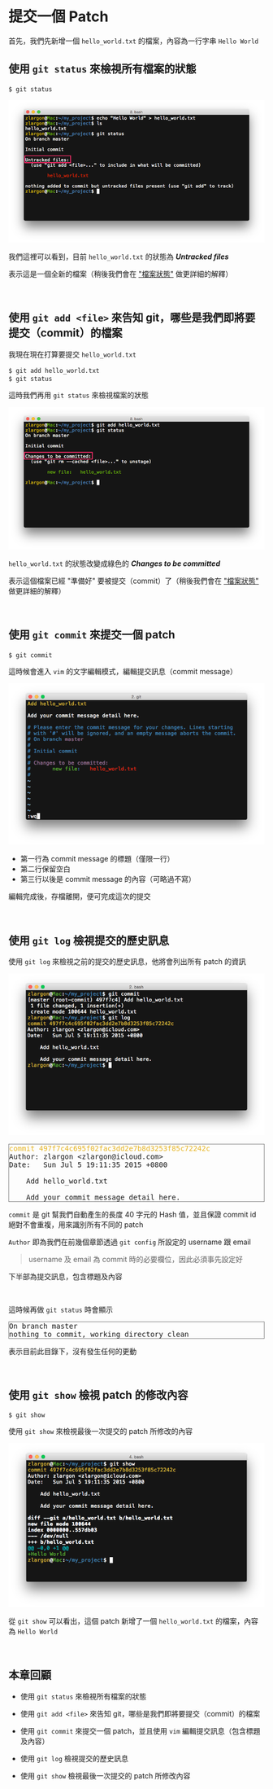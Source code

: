 # 提交一個 Patch

首先，我們先新增一個 `hello_world.txt` 的檔案，內容為一行字串 `Hello World`

## 使用 `git status` 來檢視所有檔案的狀態

```
$ git status
```

![Untracked files](commit_a_patch/git_status_untracked_files.png)

我們這裡可以看到，目前 `hello_world.txt` 的狀態為 ___Untracked files___

表示這是一個全新的檔案（稍後我們會在 ["檔案狀態"](../file/file_status.md) 做更詳細的解釋）

<br>

## 使用 `git add <file>` 來告知 git，哪些是我們即將要提交（commit）的檔案

我現在現在打算要提交 `hello_world.txt`

```
$ git add hello_world.txt
$ git status
```

這時我們再用 `git status` 來檢視檔案的狀態

![Changes to be committed](commit_a_patch/git_status_changes_to_be_committed.png)

`hello_world.txt` 的狀態改變成綠色的 ___Changes to be committed___

表示這個檔案已經 "準備好" 要被提交（commit）了（稍後我們會在 ["檔案狀態"](../file/file_status.md) 做更詳細的解釋）

<br>

## 使用 `git commit` 來提交一個 patch

```
$ git commit
```

這時候會進入 `vim` 的文字編輯模式，編輯提交訊息（commit message）

![edit commit message](commit_a_patch/git_commit.png)

* 第一行為 commit message 的標題（僅限一行）
* 第二行保留空白
* 第三行以後是 commit message 的內容（可略過不寫）

編輯完成後，存檔離開，便可完成這次的提交

<br>

## 使用 `git log` 檢視提交的歷史訊息

使用 `git log` 來檢視之前的提交的歷史訊息，他將會列出所有 patch 的資訊

![git log](commit_a_patch/git_log.png)

<pre style="border: 1px solid grey">
<span style="color: #e6b422">commit 497f7c4c695f02fac3dd2e7b8d3253f85c72242c</span>
Author: zlargon &lt;zlargon@icloud.com&gt;
Date:   Sun Jul 5 19:11:35 2015 +0800

    Add hello_world.txt

    Add your commit message detail here.
</pre>

`commit` 是 git 幫我們自動產生的長度 40 字元的 Hash 值，並且保證 commit id 絕對不會重複，用來識別所有不同的 patch

`Author` 即為我們在前幾個章節透過 `git config` 所設定的 username 跟 email

> username 及 email 為 commit 時的必要欄位，因此必須事先設定好

下半部為提交訊息，包含標題及內容

<br>

這時候再做 `git status` 時會顯示

<pre style="border: 1px solid grey">
On branch master
nothing to commit, working directory clean
</pre>

表示目前此目錄下，沒有發生任何的更動

<br>

## 使用 `git show` 檢視 patch 的修改內容

```
$ git show
```

使用 `git show` 來檢視最後一次提交的 patch 所修改的內容

![git show](commit_a_patch/git_show.png)

從 `git show` 可以看出，這個 patch 新增了一個 `hello_world.txt` 的檔案，內容為 `Hello World`

<br>

## 本章回顧

* 使用 `git status` 來檢視所有檔案的狀態

* 使用 `git add <file>` 來告知 git，哪些是我們即將要提交（commit）的檔案

* 使用 `git commit` 來提交一個 patch，並且使用 `vim` 編輯提交訊息（包含標題及內容）

* 使用 `git log` 檢視提交的歷史訊息

* 使用 `git show` 檢視最後一次提交的 patch 所修改內容
